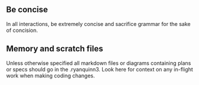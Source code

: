 ## Be concise

In all interactions, be extremely concise and sacrifice grammar for the sake of concision.


## Memory and scratch files

Unless otherwise specified all markdown files or diagrams containing plans or specs should go in the .ryanquinn3. Look here for context on any in-flight work when making coding changes.
